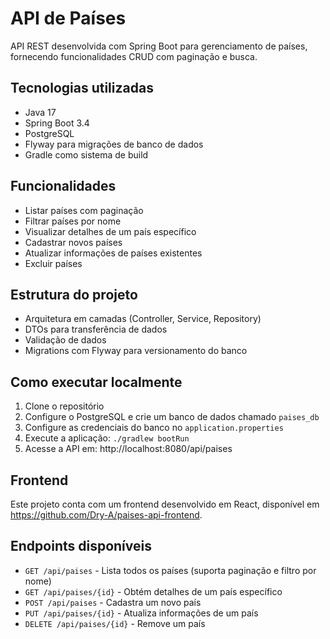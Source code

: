 # API de Países

API REST desenvolvida com Spring Boot para gerenciamento de países, fornecendo funcionalidades CRUD com paginação e busca.

## Tecnologias utilizadas

- Java 17
- Spring Boot 3.4
- PostgreSQL
- Flyway para migrações de banco de dados
- Gradle como sistema de build

## Funcionalidades

- Listar países com paginação
- Filtrar países por nome
- Visualizar detalhes de um país específico
- Cadastrar novos países
- Atualizar informações de países existentes
- Excluir países

## Estrutura do projeto

- Arquitetura em camadas (Controller, Service, Repository)
- DTOs para transferência de dados
- Validação de dados
- Migrations com Flyway para versionamento do banco

## Como executar localmente

1. Clone o repositório
2. Configure o PostgreSQL e crie um banco de dados chamado `paises_db`
3. Configure as credenciais do banco no `application.properties`
4. Execute a aplicação: `./gradlew bootRun`
5. Acesse a API em: http://localhost:8080/api/paises

## Frontend

Este projeto conta com um frontend desenvolvido em React, disponível em https://github.com/Dry-A/paises-api-frontend.


## Endpoints disponíveis

- `GET /api/paises` - Lista todos os países (suporta paginação e filtro por nome)
- `GET /api/paises/{id}` - Obtém detalhes de um país específico
- `POST /api/paises` - Cadastra um novo país
- `PUT /api/paises/{id}` - Atualiza informações de um país
- `DELETE /api/paises/{id}` - Remove um país